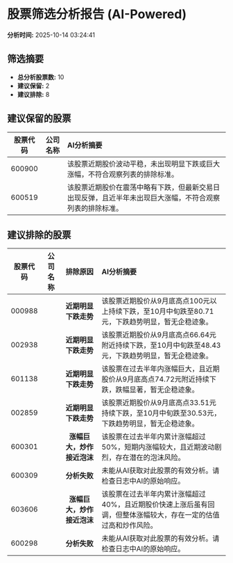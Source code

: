 # 股票筛选分析报告 (AI-Powered)

**分析时间:** 2025-10-14 03:24:41

## 筛选摘要

- **总分析股票数:** 10
- **建议保留:** 2
- **建议排除:** 8

## 建议保留的股票

| 股票代码 | 公司名称 | AI分析摘要 |
|:---:|:---:|:---|
| 600900 |  | 该股票近期股价波动平稳，未出现明显下跌或巨大涨幅，不符合观察列表的排除标准。 |
| 600519 |  | 该股票近期股价在震荡中略有下跌，但最新交易日出现反弹，且近半年未出现巨大涨幅，不符合观察列表的排除标准。 |

## 建议排除的股票

| 股票代码 | 公司名称 | 排除原因 | AI分析摘要 |
|:---:|:---:|:---:|:---|
| 000988 |  | **近期明显下跌走势** | 该股票近期股价从9月底高点100元以上持续下跌，至10月中旬跌至80.71元，下跌趋势明显，暂无企稳迹象。 |
| 002938 |  | **近期明显下跌走势** | 该股票近期股价从9月底高点66.64元附近持续下跌，至10月中旬跌至48.43元，下跌趋势明显，暂无企稳迹象。 |
| 601138 |  | **近期明显下跌走势** | 该股票在过去半年内涨幅巨大，且近期股价从9月底高点74.72元附近持续下跌，跌幅显著，暂无企稳迹象。 |
| 002859 |  | **近期明显下跌走势** | 该股票近期股价从9月底高点33.51元持续下跌，至10月中旬跌至30.53元，下跌趋势明显，暂无企稳迹象。 |
| 600301 |  | **涨幅巨大，炒作接近泡沫** | 该股票在过去半年内累计涨幅超过50%，短期内涨幅较大，且近期波动剧烈，存在潜在的泡沫风险。 |
| 600309 |  | **分析失败** | 未能从AI获取对此股票的有效分析。请检查日志中AI的原始响应。 |
| 603606 |  | **涨幅巨大，炒作接近泡沫** | 该股票在过去半年内累计涨幅超过40%，且近期股价快速上涨后虽有回调，但整体涨幅较大，存在一定的估值过高和炒作风险。 |
| 600298 |  | **分析失败** | 未能从AI获取对此股票的有效分析。请检查日志中AI的原始响应。 |
